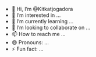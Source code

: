 - 👋 Hi, I’m @Kitkatjogadora
- 👀 I’m interested in ...
- 🌱 I’m currently learning ...
- 💞️ I’m looking to collaborate on ...
- 📫 How to reach me ...
- 😄 Pronouns: ...
- ⚡ Fun fact: ...

<!---
Kitkatjogadora/Kitkatjogadora is a ✨ special ✨ repository because its `README.md` (this file) appears on your GitHub profile.
You can click the Preview link to take a look at your changes.
--->
